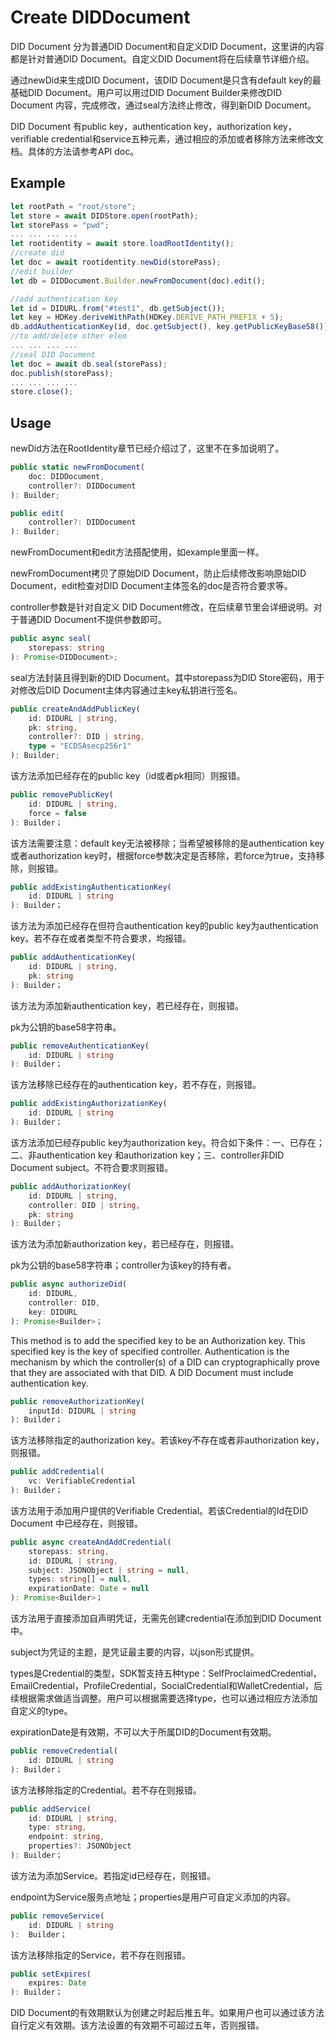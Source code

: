 ﻿# Create DIDDocument

DID Document 分为普通DID Document和自定义DID Document，这里讲的内容都是针对普通DID Document。自定义DID Document将在后续章节详细介绍。

通过newDid来生成DID Document，该DID Document是只含有default key的最基础DID Document。用户可以用过DID Document Builder来修改DID Document 内容，完成修改，通过seal方法终止修改，得到新DID Document。

DID Document 有public key，authentication key，authorization key，verifiable credential和service五种元素，通过相应的添加或者移除方法来修改文档。具体的方法请参考API doc。

## Example

```typescript
let rootPath = "root/store";
let store = await DIDStore.open(rootPath);
let storePass = "pwd";
... ... ... ...
let rootidentity = await store.loadRootIdentity();
//create did
let doc = await rootidentity.newDid(storePass);
//edit builder
let db = DIDDocument.Builder.newFromDocument(doc).edit();

//add authentication key
let id = DIDURL.from("#test1", db.getSubject());
let key = HDKey.deriveWithPath(HDKey.DERIVE_PATH_PREFIX + 5);
db.addAuthenticationKey(id, doc.getSubject(), key.getPublicKeyBase58());//
//to add/delete other elem
... ... ... ...
//seal DID Document
let doc = await db.seal(storePass);
doc.publish(storePass);
... ... ... ...
store.close();
```

## Usage

newDid方法在RootIdentity章节已经介绍过了，这里不在多加说明了。

```typescript
public static newFromDocument(
    doc: DIDDocument,
    controller?: DIDDocument
): Builder;

public edit(
    controller?: DIDDocument
): Builder;
```

newFromDocument和edit方法搭配使用，如example里面一样。

newFromDocument拷贝了原始DID Document，防止后续修改影响原始DID Document，edit检查对DID Document主体签名的doc是否符合要求等。

controller参数是针对自定义 DID Document修改，在后续章节里会详细说明。对于普通DID Document不提供参数即可。

```typescript
public async seal(
    storepass: string
): Promise<DIDDocument>;
```

seal方法封装且得到新的DID Document。其中storepass为DID Store密码，用于对修改后DID Document主体内容通过主key私钥进行签名。

```typescript
public createAndAddPublicKey(
    id: DIDURL | string,
    pk: string,
    controller?: DID | string,
    type = "ECDSAsecp256r1"
): Builder;
```

该方法添加已经存在的public key（id或者pk相同）则报错。

```typescript
public removePublicKey(
    id: DIDURL | string,
    force = false
): Builder；
```

该方法需要注意：default key无法被移除；当希望被移除的是authentication key或者authorization key时，根据force参数决定是否移除，若force为true，支持移除，则报错。

```typescript
public addExistingAuthenticationKey(
    id: DIDURL | string
): Builder；
```

该方法为添加已经存在但符合authentication key的public key为authentication key。若不存在或者类型不符合要求，均报错。

```typescript
public addAuthenticationKey(
    id: DIDURL | string,
    pk: string
): Builder；
```

该方法为添加新authentication key，若已经存在，则报错。

pk为公钥的base58字符串。

```typescript
public removeAuthenticationKey(
    id: DIDURL | string
): Builder；
```

该方法移除已经存在的authentication key，若不存在，则报错。

```typescript
public addExistingAuthorizationKey(
    id: DIDURL | string
): Builder；
```

该方法添加已经存public key为authorization key。符合如下条件：一、已存在；二、非authentication key 和authorization key；三、controller非DID Document subject。不符合要求则报错。

```typescript
public addAuthorizationKey(
	id: DIDURL | string,
	controller: DID | string,
	pk: string
): Builder；
```

该方法为添加新authorization key，若已经存在，则报错。

pk为公钥的base58字符串；controller为该key的持有者。

```typescript
public async authorizeDid(
	id: DIDURL,
	controller: DID,
	key: DIDURL
): Promise<Builder>；
```

This method is to add the specified key to be an Authorization key. This specified key is the key of specified controller. Authentication is the mechanism by which the controller(s) of a DID can cryptographically prove that they are associated with that DID. A DID Document must include authentication key.

```typescript
public removeAuthorizationKey(
	inputId: DIDURL | string
): Builder；
```

该方法移除指定的authorization key。若该key不存在或者非authorization key，则报错。

```typescript
public addCredential(
	vc: VerifiableCredential
): Builder；
```

该方法用于添加用户提供的Verifiable Credential。若该Credential的Id在DID Document 中已经存在，则报错。

```typescript
public async createAndAddCredential(
	storepass: string,
	id: DIDURL | string,
	subject: JSONObject | string = null,
	types: string[] = null,
	expirationDate: Date = null
): Promise<Builder>；
```

该方法用于直接添加自声明凭证，无需先创建credential在添加到DID Document中。

subject为凭证的主题，是凭证最主要的内容，以json形式提供。

types是Credential的类型，SDK暂支持五种type：SelfProclaimedCredential，EmailCredential，ProfileCredential，SocialCredential和WalletCredential，后续根据需求做适当调整。用户可以根据需要选择type，也可以通过相应方法添加自定义的type。

expirationDate是有效期，不可以大于所属DID的Document有效期。

```typescript
public removeCredential(
	id: DIDURL | string
): Builder；
```

该方法移除指定的Credential。若不存在则报错。

```typescript
public addService(
	id: DIDURL | string,
	type: string,
	endpoint: string,
	properties?: JSONObject
): Builder；
```

该方法为添加Service。若指定id已经存在，则报错。

endpoint为Service服务点地址；properties是用户可自定义添加的内容。

```typescript
public removeService(
	id: DIDURL | string
):  Builder；
```

该方法移除指定的Service，若不存在则报错。

```typescript
public setExpires(
	expires: Date
): Builder；
```

DID Document的有效期默认为创建之时起后推五年。如果用户也可以通过该方法自行定义有效期。该方法设置的有效期不可超过五年，否则报错。












